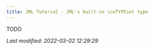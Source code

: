```yaml
---
title: JML Tutorial - JML's built-in \cwTYPEset type
---
```


TODO

_Last modified: 2022-03-02 12:29:29_

